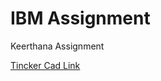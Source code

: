 # IBM Assignment

Keerthana Assignment

[Tincker Cad Link](https://www.tinkercad.com/things/36Bo55qbWGE)
